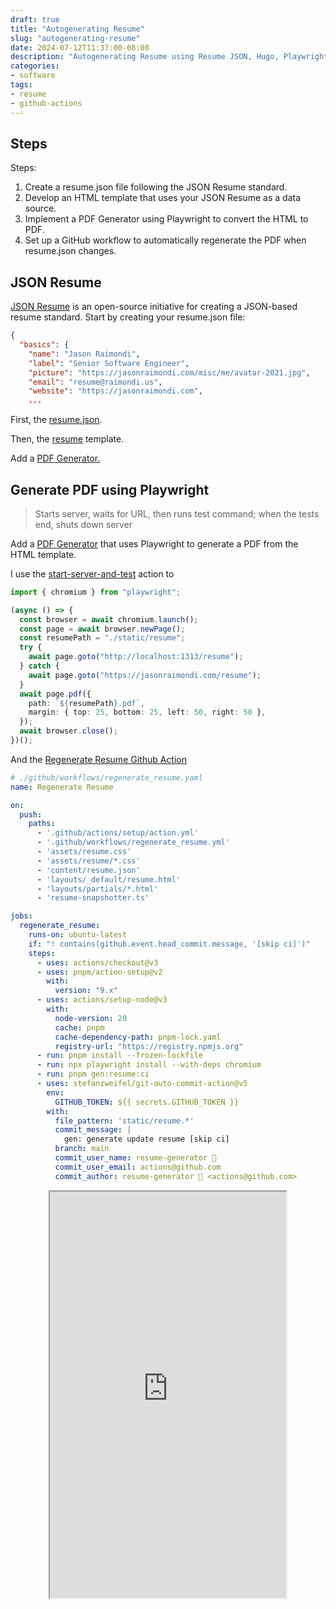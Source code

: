 ```yaml
---
draft: true
title: "Autogenerating Resume"
slug: "autogenerating-resume"
date: 2024-07-12T11:37:00-08:00
description: "Autogenerating Resume using Resume JSON, Hugo, Playwright, and Github Actions"
categories: 
- software
tags: 
- resume
- github-actions
---
```


## Steps

Steps:

1. Create a resume.json file following the JSON Resume standard.
1. Develop an HTML template that uses your JSON Resume as a data source.
1. Implement a PDF Generator using Playwright to convert the HTML to PDF.
1. Set up a GitHub workflow to automatically regenerate the PDF when resume.json changes.

## JSON Resume
 
<a href="https://jsonresume.org/" target="_blank">JSON Resume</a> is an open-source initiative for creating a JSON-based resume standard. Start by creating your resume.json file:

```json
{
  "basics": {
    "name": "Jason Raimondi",
    "label": "Senior Software Engineer",
    "picture": "https://jasonraimondi.com/misc/me/avatar-2021.jpg",
    "email": "resume@raimondi.us",
    "website": "https://jasonraimondi.com",
    ...
```


First, the [resume.json](/resume.json).

Then, the [resume](/resume) template.


Add a [PDF Generator.](https://github.com/jasonraimondi/jasonraimondi.com/blob/91281de48b335a04804f4e47b7ca8abb20a7e48e/resume-snapshotter.ts)

## Generate PDF using Playwright

> Starts server, waits for URL, then runs test command; when the tests end, shuts down server

Add a [PDF Generator](https://github.com/jasonraimondi/jasonraimondi.com/blob/91281de48b335a04804f4e47b7ca8abb20a7e48e/resume-snapshotter.ts) that uses Playwright to generate a PDF from the HTML template.

I use the [start-server-and-test](https://github.com/bahmutov/start-server-and-test) action to 

```ts
import { chromium } from "playwright";

(async () => {
  const browser = await chromium.launch();
  const page = await browser.newPage();
  const resumePath = "./static/resume";
  try {
    await page.goto("http://localhost:1313/resume");
  } catch {
    await page.goto("https://jasonraimondi.com/resume");
  }
  await page.pdf({
    path: `${resumePath}.pdf`,
    margin: { top: 25, bottom: 25, left: 50, right: 50 },
  });
  await browser.close();
})();
```

And the [Regenerate Resume Github Action](https://github.com/jasonraimondi/jasonraimondi.com/blob/45c16e3b4f584a010457a0a95ad57829abdf1ab2/.github/workflows/regenerate_resume.yml)


```yaml
# ./github/workflows/regenerate_resume.yaml
name: Regenerate Resume

on:
  push:
    paths:
      - '.github/actions/setup/action.yml'
      - '.github/workflows/regenerate_resume.yml'
      - 'assets/resume.css'
      - 'assets/resume/*.css'
      - 'content/resume.json'
      - 'layouts/_default/resume.html'
      - 'layouts/partials/*.html'
      - 'resume-snapshotter.ts'

jobs:
  regenerate_resume:
    runs-on: ubuntu-latest
    if: "! contains(github.event.head_commit.message, '[skip ci]')"
    steps:
      - uses: actions/checkout@v3
      - uses: pnpm/action-setup@v2
        with:
          version: "9.x"
      - uses: actions/setup-node@v3
        with:
          node-version: 20
          cache: pnpm
          cache-dependency-path: pnpm-lock.yaml
          registry-url: "https://registry.npmjs.org"
      - run: pnpm install --frozen-lockfile
      - run: npx playwright install --with-deps chromium
      - run: pnpm gen:resume:ci
      - uses: stefanzweifel/git-auto-commit-action@v5
        env:
          GITHUB_TOKEN: ${{ secrets.GITHUB_TOKEN }}
        with:
          file_pattern: 'static/resume.*'
          commit_message: | 
            gen: generate update resume [skip ci]
          branch: main
          commit_user_name: resume-generator 🤖
          commit_user_email: actions@github.com
          commit_author: resume-generator 🤖 <actions@github.com>
```

<div style="display: flex; justify-content: center;">
    <iframe src="https://jasonraimondi.com/resume.pdf" width="75%" height="650"></iframe>
</div>
